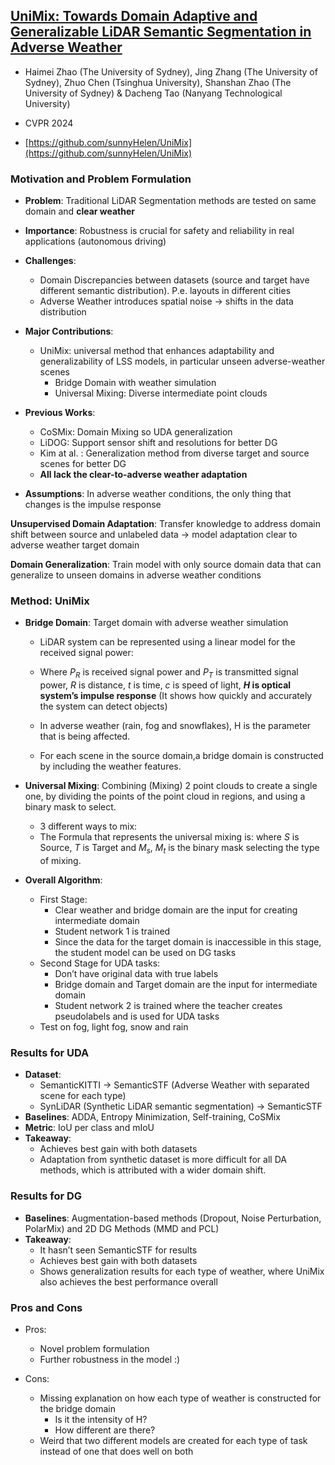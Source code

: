 ## [UniMix: Towards Domain Adaptive and Generalizable LiDAR Semantic Segmentation in Adverse Weather](https://arxiv.org/pdf/2404.05145)

* Haimei Zhao (The University of Sydney), Jing Zhang (The University of Sydney), Zhuo Chen (Tsinghua University), Shanshan Zhao (The University of Sydney) & Dacheng Tao (Nanyang Technological University)

* CVPR 2024

* [https://github.com/sunnyHelen/UniMix](https://github.com/sunnyHelen/UniMix)

### Motivation and Problem Formulation

* **Problem**: Traditional LiDAR Segmentation methods are tested on same domain and **clear weather**

* **Importance**: Robustness is crucial for safety and reliability in real applications (autonomous driving)

* **Challenges**:
   * Domain Discrepancies between datasets (source and target have different semantic distribution). P.e. layouts in different cities
   * Adverse Weather introduces spatial noise → shifts in the data distribution

* **Major Contributions**:
   * UniMix: universal method that enhances adaptability and generalizability of LSS models, in particular unseen adverse-weather scenes
      * Bridge Domain with weather simulation
      * Universal Mixing: Diverse intermediate point clouds

* **Previous Works**:
   * CoSMix: Domain Mixing so UDA generalization
   * LiDOG: Support sensor shift and resolutions for better DG
   * Kim at al. : Generalization method from diverse target and source scenes for better DG
   * **All lack the clear-to-adverse weather adaptation**

* **Assumptions**: In adverse weather conditions, the only thing that changes is the impulse response

**Unsupervised Domain Adaptation**: Transfer knowledge to address domain shift between source and unlabeled data → model adaptation clear to adverse weather target domain

**Domain Generalization**: Train model with only source domain data that can generalize to unseen domains in adverse weather conditions

### Method: UniMix

* **Bridge Domain**: Target domain with adverse weather simulation
   * LiDAR system can be represented using a linear model for the received signal power:

   * Where $P_R$ is received signal power and $P_T$ is transmitted signal power, $R$ is distance, $t$ is time, $c$ is speed of light, **$H$ is optical system’s impulse response** (It shows how quickly and accurately the system can detect objects)
   * In adverse weather (rain, fog and snowflakes), H is the parameter that is being affected.
   * For each scene in the source domain,a bridge domain is constructed by including the weather features.

* **Universal Mixing**: Combining (Mixing) 2 point clouds to create a single one, by dividing the points of the point cloud in regions, and using a binary mask to select.
   * 3 different ways to mix:
   * The Formula that represents the universal mixing is:
   where $S$ is Source, $T$ is Target and $M_s$, $M_t$ is the binary mask selecting the type of mixing.

* **Overall Algorithm**:
   * First Stage:
      * Clear weather and bridge domain are the input for creating intermediate domain
      * Student network 1 is trained
      * Since the data for the target domain is inaccessible in this stage, the student model can be used on DG tasks
   * Second Stage for UDA tasks:
      * Don’t have original data with true labels 
      * Bridge domain and Target domain are the input for intermediate domain
      * Student network 2 is trained where the teacher creates pseudolabels and is used for UDA tasks
   * Test on fog, light fog, snow and rain

### Results for UDA
* **Dataset**:
   * SemanticKITTI → SemanticSTF (Adverse Weather with separated scene for each type)
   * SynLiDAR (Synthetic LiDAR semantic segmentation) → SemanticSTF
* **Baselines**: ADDA, Entropy Minimization, Self-training, CoSMix
* **Metric**: IoU per class and mIoU
* **Takeaway**:
   * Achieves best gain with both datasets
   * Adaptation from synthetic dataset is more difficult for all DA methods, which is attributed with a wider domain shift.

### Results for DG
* **Baselines**: Augmentation-based methods (Dropout, Noise Perturbation, PolarMix) and 2D DG Methods (MMD and PCL)
* **Takeaway**:
   * It hasn’t seen SemanticSTF for results
   * Achieves best gain with both datasets
   * Shows generalization results for each type of weather, where UniMix also achieves the best performance overall

### Pros and Cons

* Pros:
   * Novel problem formulation
   * Further robustness in the model :)

* Cons:
   * Missing explanation on how each type of weather is constructed for the bridge domain 
      * Is it the intensity of H?
      * How different are there?
   * Weird that two different models are created for each type of task instead of one that does well on both

